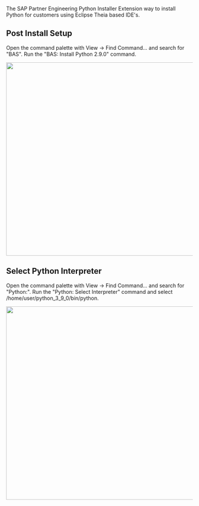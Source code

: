 The SAP Partner Engineering Python Installer Extension way to install Python for customers using Eclipse Theia based IDE's. 

## Post Install Setup

Open the command palette with View -> Find Command... and search for "BAS".  Run the "BAS: Install Python 2.9.0" command.

<img src=https://raw.githubusercontent.com/andrewlunde/sap-partner-eng-python-installer-extension/main/images/010_inst_python.gif width=1056 height=522>


## Select Python Interpreter

Open the command palette with View -> Find Command... and search for "Python:".  Run the "Python: Select Interpreter" command and select /home/user/python_3_9_0/bin/python.

<img src=https://raw.githubusercontent.com/andrewlunde/sap-partner-eng-python-installer-extension/main/images/020_select_python.gif width=1056 height=522>

